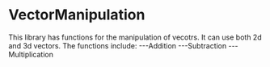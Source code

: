# VectorManipulation
This library has functions for the manipulation of vecotrs.
It can use both 2d and 3d vectors.
The functions include:
---Addition
---Subtraction
---Multiplication
